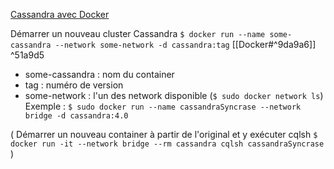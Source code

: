 
[Cassandra avec Docker](https://hub.docker.com/_/cassandra)

Démarrer un nouveau cluster Cassandra `$ docker run --name some-cassandra --network some-network -d cassandra:tag` [[Docker#^9da9a6]] ^51a9d5
- some-cassandra : nom du container
- tag : numéro de version
- some-network : l'un des network disponible (`$ sudo docker network ls`)
Exemple : `$ sudo docker run --name cassandraSyncrase --network bridge -d cassandra:4.0`

(
Démarrer un nouveau container à partir de l'original et y exécuter cqlsh `$ docker run -it --network bridge --rm cassandra cqlsh cassandraSyncrase`
)